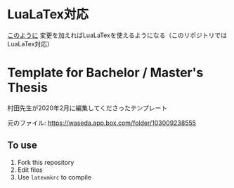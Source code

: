 # LuaLaTex対応

[このように](https://github.com/ozumin/master-thesis/commit/d37727e667ddbaa5ec964750efec8b224ecb85e1#diff-a45f2757f94fd2337ebf7ddd018c11a2)
変更を加えればLuaLaTexを使えるようになる（このリポジトリではLuaLaTex対応）

# Template for Bachelor / Master's Thesis

村田先生が2020年2月に編集してくださったテンプレート

元のファイル: https://waseda.app.box.com/folder/103009238555

## To use
1. Fork this repository
2. Edit files
3. Use `latexmkrc` to compile
